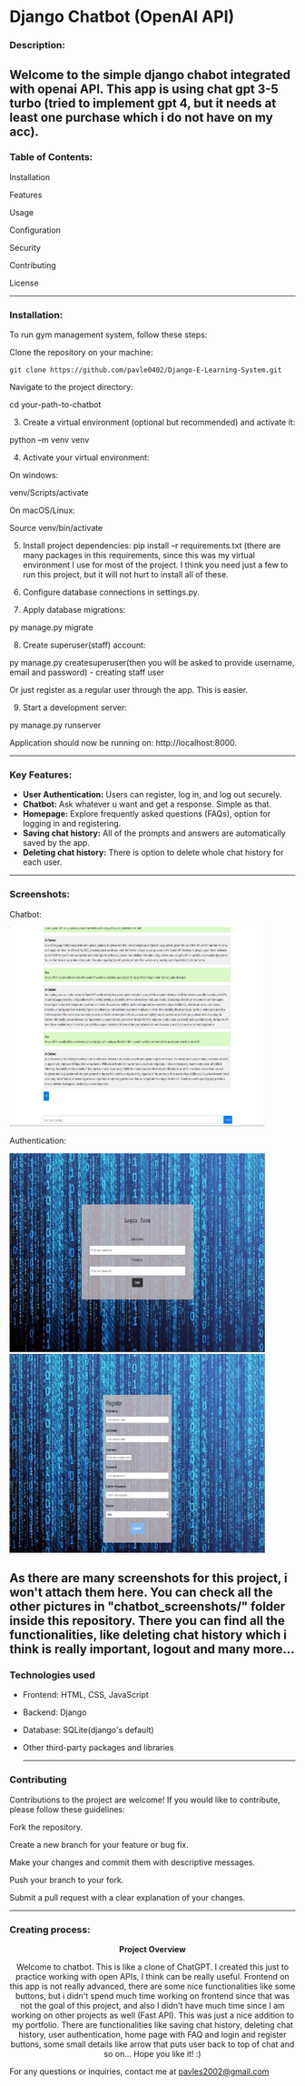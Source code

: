 <h1>Django Chatbot (OpenAI API)</h1>

<h3>Description:</h3> 

Welcome to the simple django chabot integrated with openai API. This app is using chat gpt 3-5 turbo (tried to implement gpt 4, but it needs at least one purchase which i do not have on my acc). 
 ---

<h3>Table of Contents:</h3> 

 

Installation 

Features 

Usage 

Configuration 

Security 

Contributing 

License 


 

 

 ---

<h3>Installation:</h3> 

 

To run gym management system, follow these steps: 

 

Clone the repository on your machine: 

 
	git clone https://github.com/pavle0402/Django-E-Learning-System.git

 

Navigate to the project directory: 

cd your-path-to-chatbot 

 

3. Create a virtual environment (optional but recommended) and activate it: 

python –m venv venv 

 

 

4. Activate your virtual environment: 

On windows: 

venv/Scripts/activate 

 

On macOS/Linux: 

Source venv/bin/activate 

 

5. Install project dependencies: 
	pip install –r requirements.txt (there are many packages in this requirements, since this was my virtual environment I use for most of the project. I think you need just a few to run this project, but it will not hurt to install all of these. 

 

6. Configure database connections in settings.py. 

 

7. Apply database migrations: 

py manage.py migrate 

 

8. Create superuser(staff) account: 

py manage.py createsuperuser(then you will be asked to provide 	username, email and password) - creating staff user

Or just register as a regular user through the app. This is easier.

9. Start a development server: 

py manage.py runserver 

 

Application should now be running on: http://localhost:8000. 

 

 
---
<h3>Key Features:</h3> 

- **User Authentication:** Users can register, log in, and log out securely.
- **Chatbot:** Ask whatever u want and get a response. Simple as that.
- **Homepage:** Explore frequently asked questions (FAQs), option for logging in and registering.
- **Saving chat history:** All of the prompts and answers are automatically saved by the app.
- **Deleting chat history:** There is option to delete whole chat history for each user.
 
 ---

<h3>Screenshots:</h3> 

Chatbot:

<img src="chatbot screenshots/chat2.png" width=450 height=350>

Authentication:

<img src="chatbot screenshots/login.png" width=450 height=350>
<img src="chatbot screenshots/register.png" width=450 height=350>


 As there are many screenshots for this project, i won't attach them here. You can check all the other pictures in "chatbot_screenshots/" folder inside this repository.
 There you can find all the functionalities, like deleting chat history which i think is really important, logout and many more...
 ---

<h3>Technologies used</h3> 

- Frontend: HTML, CSS, JavaScript
- Backend: Django
- Database: SQLite(django's default)
- Other third-party packages and libraries
 

  ---


<h3>Contributing</h3> 

Contributions to the project are welcome! If you would like to contribute, please follow these guidelines: 

Fork the repository. 

Create a new branch for your feature or bug fix. 

Make your changes and commit them with descriptive messages. 

Push your branch to your fork. 

Submit a pull request with a clear explanation of your changes. 

 
 ---

<h3>Creating process:</h3> 
<p1 style="text-align:center;">
	
**Project Overview**

Welcome to chatbot. This is like a clone of ChatGPT. I created this just to practice working with open APIs, I think can be really useful. Frontend on this app is not really advanced, there are some nice functionalities like some buttons, but i didn't spend 
much time working on frontend since that was not the goal of this project, and also I didn't have much time since I am working on other projects as well (Fast API). This was just a nice addition to my portfolio. 
There are functionalities like saving chat history, deleting chat history, user authentication, home page with FAQ and login and register buttons, some small details like arrow that puts user back to top of chat and so on... 
Hope you like it! :)

 </p1>

For any questions or inquiries, contact me at pavles2002@gmail.com 

